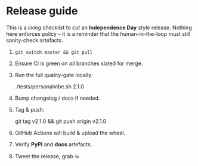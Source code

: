 # Release guide

This is a *living* checklist to cut an **Independence Day** style
release.  Nothing here enforces policy – it is a reminder that the
human-in-the-loop must still sanity-check artefacts.

1. `git switch master && git pull`
2. Ensure CI is green on *all* branches slated for merge.
3. Run the full quality-gate locally:

    ./tests/personalvibe.sh 2.1.0

4. Bump changelog / docs if needed.
5. Tag & push:

    git tag v2.1.0 && git push origin v2.1.0

6. GitHub Actions will build & upload the wheel.
7. Verify **PyPI** and **docs** artefacts.
8. Tweet the release, grab ☕.

